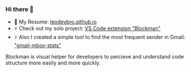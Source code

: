 ### Hi there 👋

- 🔭 My Resume: <a href="https://leodevbro.github.io">leodevbro.github.io</a>
- ⚡ Check out my solo project: <a href="https://marketplace.visualstudio.com/items?itemName=leodevbro.blockman">VS Code extension "Blockman"</a>
- ⚡ Also I created a simple tool to find the most frequent sender in Gmail: <a href="https://github.com/leodevbro/gmail-mbox-stats">"gmail-mbox-stats"</a>

Blockman is visual helper for developers to percieve and understand code structure more easily and more quickly.

<!--
**leodevbro/leodevbro** is a ✨ _special_ ✨ repository because its `README.md` (this file) appears on your GitHub profile.

Here are some ideas to get you started:

- 🔭 I’m currently working on ...
- 🌱 I’m currently learning ...
- 👯 I’m looking to collaborate on ...
- 🤔 I’m looking for help with ...
- 💬 Ask me about ...
- 📫 How to reach me: ...
- 😄 Pronouns: ...
- ⚡ Fun fact: ...
-->
